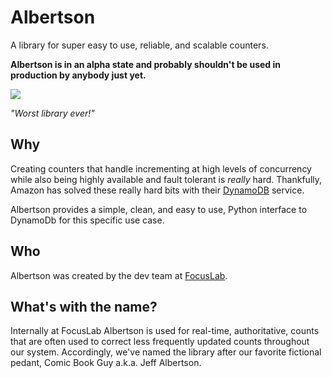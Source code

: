 Albertson
=========

A library for super easy to use, reliable, and scalable counters.

**Albertson is in an alpha state and probably shouldn't be used in
production by anybody just yet.**

![](http://upload.wikimedia.org/wikipedia/en/7/79/The_Simpsons-Jeff_Albertson.png)

*"Worst library ever!"*




Why
---
Creating counters that handle incrementing at high levels of concurrency while
also being highly available and fault tolerant is *really* hard.  Thankfully,
Amazon has solved these really hard bits with their [DynamoDB][2] service.

Albertson provides a simple, clean, and easy to use, Python interface to
DynamoDb for this specific use case.


Who
---
Albertson was created by the dev team at [FocusLab][1].


What's with the name?
---------------------
Internally at FocusLab Albertson is used for real-time, authoritative, counts
that are often used to correct less frequently updated counts throughout our
system.  Accordingly, we've named the library after our favorite fictional
pedant, Comic Book Guy a.k.a. Jeff Albertson.


[1]:    https://www.focuslab.io
[2]:    http://aws.amazon.com/dynamodb/
